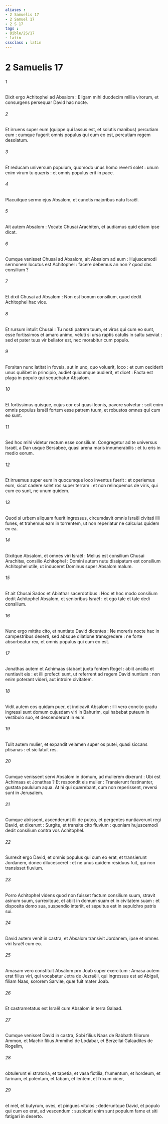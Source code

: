 ```yaml
---
aliases : 
- 2 Samuelis 17
- 2 Samuel 17
- 2 S 17
tags : 
- Bible/2S/17
- latin
cssclass : latin
---
```


# 2 Samuelis 17

###### 1
Dixit ergo Achitophel ad Absalom : Eligam mihi duodecim millia virorum, et consurgens persequar David hac nocte.
###### 2
Et irruens super eum (quippe qui lassus est, et solutis manibus) percutiam eum : cumque fugerit omnis populus qui cum eo est, percutiam regem desolatum.
###### 3
Et reducam universum populum, quomodo unus homo reverti solet : unum enim virum tu quæris : et omnis populus erit in pace.
###### 4
Placuitque sermo ejus Absalom, et cunctis majoribus natu Israël.
###### 5
Ait autem Absalom : Vocate Chusai Arachiten, et audiamus quid etiam ipse dicat.
###### 6
Cumque venisset Chusai ad Absalom, ait Absalom ad eum : Hujuscemodi sermonem locutus est Achitophel : facere debemus an non ? quod das consilium ?
###### 7
Et dixit Chusai ad Absalom : Non est bonum consilium, quod dedit Achitophel hac vice.
###### 8
Et rursum intulit Chusai : Tu nosti patrem tuum, et viros qui cum eo sunt, esse fortissimos et amaro animo, veluti si ursa raptis catulis in saltu sæviat : sed et pater tuus vir bellator est, nec morabitur cum populo.
###### 9
Forsitan nunc latitat in foveis, aut in uno, quo voluerit, loco : et cum ceciderit unus quilibet in principio, audiet quicumque audierit, et dicet : Facta est plaga in populo qui sequebatur Absalom.
###### 10
Et fortissimus quisque, cujus cor est quasi leonis, pavore solvetur : scit enim omnis populus Israël fortem esse patrem tuum, et robustos omnes qui cum eo sunt.
###### 11
Sed hoc mihi videtur rectum esse consilium. Congregetur ad te universus Israël, a Dan usque Bersabee, quasi arena maris innumerabilis : et tu eris in medio eorum.
###### 12
Et irruemus super eum in quocumque loco inventus fuerit : et operiemus eum, sicut cadere solet ros super terram : et non relinquemus de viris, qui cum eo sunt, ne unum quidem.
###### 13
Quod si urbem aliquam fuerit ingressus, circumdavit omnis Israël civitati illi funes, et trahemus eam in torrentem, ut non reperiatur ne calculus quidem ex ea.
###### 14
Dixitque Absalom, et omnes viri Israël : Melius est consilium Chusai Arachitæ, consilio Achitophel : Domini autem nutu dissipatum est consilium Achitophel utile, ut induceret Dominus super Absalom malum.
###### 15
Et ait Chusai Sadoc et Abiathar sacerdotibus : Hoc et hoc modo consilium dedit Achitophel Absalom, et senioribus Israël : et ego tale et tale dedi consilium.
###### 16
Nunc ergo mittite cito, et nuntiate David dicentes : Ne moreris nocte hac in campestribus deserti, sed absque dilatione transgredere : ne forte absorbeatur rex, et omnis populus qui cum eo est.
###### 17
Jonathas autem et Achimaas stabant juxta fontem Rogel : abiit ancilla et nuntiavit eis : et illi profecti sunt, ut referrent ad regem David nuntium : non enim poterant videri, aut introire civitatem.
###### 18
Vidit autem eos quidam puer, et indicavit Absalom : illi vero concito gradu ingressi sunt domum cujusdam viri in Bahurim, qui habebat puteum in vestibulo suo, et descenderunt in eum.
###### 19
Tulit autem mulier, et expandit velamen super os putei, quasi siccans ptisanas : et sic latuit res.
###### 20
Cumque venissent servi Absalom in domum, ad mulierem dixerunt : Ubi est Achimaas et Jonathas ? Et respondit eis mulier : Transierunt festinanter, gustata paululum aqua. At hi qui quærebant, cum non reperissent, reversi sunt in Jerusalem.
###### 21
Cumque abiissent, ascenderunt illi de puteo, et pergentes nuntiaverunt regi David, et dixerunt : Surgite, et transite cito fluvium : quoniam hujuscemodi dedit consilium contra vos Achitophel.
###### 22
Surrexit ergo David, et omnis populus qui cum eo erat, et transierunt Jordanem, donec dilucesceret : et ne unus quidem residuus fuit, qui non transisset fluvium.
###### 23
Porro Achitophel videns quod non fuisset factum consilium suum, stravit asinum suum, surrexitque, et abiit in domum suam et in civitatem suam : et disposita domo sua, suspendio interiit, et sepultus est in sepulchro patris sui.
###### 24
David autem venit in castra, et Absalom transivit Jordanem, ipse et omnes viri Israël cum eo.
###### 25
Amasam vero constituit Absalom pro Joab super exercitum : Amasa autem erat filius viri, qui vocabatur Jetra de Jezraëli, qui ingressus est ad Abigail, filiam Naas, sororem Sarviæ, quæ fuit mater Joab.
###### 26
Et castrametatus est Israël cum Absalom in terra Galaad.
###### 27
Cumque venisset David in castra, Sobi filius Naas de Rabbath filiorum Ammon, et Machir filius Ammihel de Lodabar, et Berzellai Galaadites de Rogelim,
###### 28
obtulerunt ei stratoria, et tapetia, et vasa fictilia, frumentum, et hordeum, et farinam, et polentam, et fabam, et lentem, et frixum cicer,
###### 29
et mel, et butyrum, oves, et pingues vitulos ; dederuntque David, et populo qui cum eo erat, ad vescendum : suspicati enim sunt populum fame et siti fatigari in deserto.
